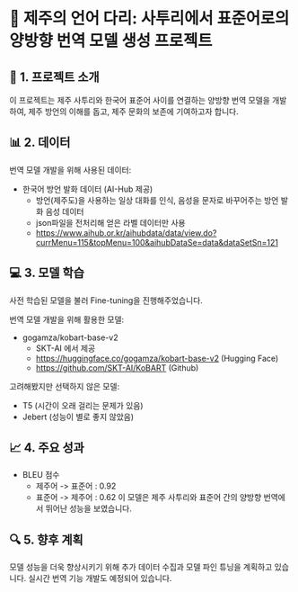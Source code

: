 # 🌊 제주의 언어 다리: 사투리에서 표준어로의 양방향 번역 모델 생성 프로젝트

## 🎯 1. 프로젝트 소개
이 프로젝트는 제주 사투리와 한국어 표준어 사이를 연결하는 양방향 번역 모델을 개발하여, 제주 방언의 이해를 돕고, 제주 문화의 보존에 기여하고자 합니다.

## 📊 2. 데이터
번역 모델 개발을 위해 사용된 데이터:
- 한국어 방언 발화 데이터 (AI-Hub 제공)
  - 방언(제주도)을 사용하는 일상 대화를 인식, 음성을 문자로 바꾸어주는 방언 발화 음성 데이터
  - json파일을 전처리해 얻은 라벨 데이터만 사용
  - https://www.aihub.or.kr/aihubdata/data/view.do?currMenu=115&topMenu=100&aihubDataSe=data&dataSetSn=121

## 💻 3. 모델 학습
사전 학습된 모델을 불러 Fine-tuning을 진행해주었습니다.

번역 모델 개발을 위해 활용한 모델:
- gogamza/kobart-base-v2
  - SKT-AI 에서 제공
  - https://huggingface.co/gogamza/kobart-base-v2 (Hugging Face)
  - https://github.com/SKT-AI/KoBART (Github)

고려해봤지만 선택하지 않은 모델:
- T5 (시간이 오래 걸리는 문제가 있음)
- Jebert (성능이 별로 좋지 않았음)

## 📈 4. 주요 성과
- BLEU 점수
    - 제주어 -> 표준어 : 0.92
    - 표준어 -> 제주어 : 0.62
이 모델은 제주 사투리와 표준어 간의 양방향 번역에서 뛰어난 성능을 보였습니다.

## 🔍 5. 향후 계획
모델 성능을 더욱 향상시키기 위해 추가 데이터 수집과 모델 파인 튜닝을 계획하고 있습니다. 실시간 번역 기능 개발도 예정되어 있습니다.
